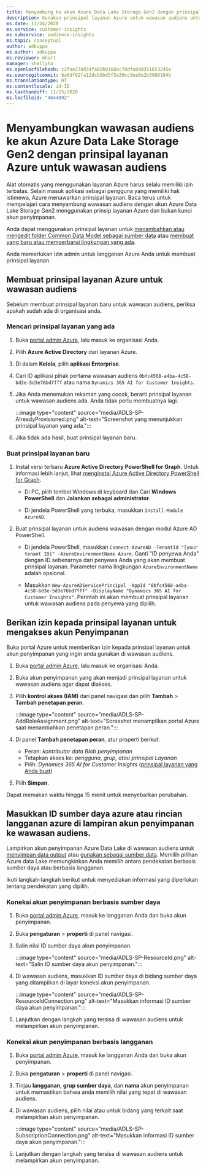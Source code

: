 ```yaml
---
title: Menyambung ke akun Azure Data Lake Storage Gen2 dengan prinsipal Layanan
description: Gunakan prinsipal layanan Azure untuk wawasan audiens untuk menyambung ke Data Lake Anda sendiri saat melampirkan ke wawasan audiens.
ms.date: 11/24/2020
ms.service: customer-insights
ms.subservice: audience-insights
ms.topic: conceptual
author: adkuppa
ms.author: adkuppa
ms.reviewer: mhart
manager: shellyha
ms.openlocfilehash: c2fae278d34fa02b9168ac70dfa8dd351653245e
ms.sourcegitcommit: 6a6df62fa12dcb9bd5f5a39cc3ee0e2b3988184b
ms.translationtype: HT
ms.contentlocale: id-ID
ms.lasthandoff: 11/25/2020
ms.locfileid: "4644092"
---
```

# <a name="connect-to-an-azure-data-lake-storage-gen2-account-with-an-azure-service-principal-for-audience-insights"></a>Menyambungkan wawasan audiens ke akun Azure Data Lake Storage Gen2 dengan prinsipal layanan Azure untuk wawasan audiens

Alat otomatis yang menggunakan layanan Azure harus selalu memiliki izin terbatas. Selain masuk aplikasi sebagai pengguna yang memiliki hak istimewa, Azure menawarkan prinsipal layanan. Baca terus untuk mempelajari cara menyambung wawasan audiens dengan akun Azure Data Lake Storage Gen2 menggunakan prinsip layanan Azure dan bukan kunci akun penyimpanan. 

Anda dapat menggunakan prinsipal layanan untuk [menambahkan atau mengedit folder Common Data Model sebagai sumber data](connect-common-data-model.md) atau [membuat yang baru atau memperbarui lingkungan yang ada](manage-environments.md#create-an-environment-in-an-existing-organization).

Anda memerlukan izin admin untuk langganan Azure Anda untuk membuat prinsipal layanan.

## <a name="create-azure-service-principal-for-audience-insights"></a>Membuat prinsipal layanan Azure untuk wawasan audiens

Sebelum membuat prinsipal layanan baru untuk wawasan audiens, periksa apakah sudah ada di organisasi anda.

### <a name="look-for-an-existing-service-principal"></a>Mencari prinsipal layanan yang ada

1. Buka [portal admin Azure](https://portal.azure.com), lalu masuk ke organisasi Anda.

2. Pilih **Azure Active Directory** dari layanan Azure.

3. Di dalam **Kelola**, pilih **aplikasi Enterprise**.

4. Cari ID aplikasi pihak pertama wawasan audiens `0bfc4568-a4ba-4c58-bd3e-5d3e76bd7fff` atau nama `Dynamics 365 AI for Customer Insights`.

5. Jika Anda menemukan rekaman yang cocok, berarti prinsipal layanan untuk wawasan audiens ada. Anda tidak perlu membuatnya lagi.
   
   :::image type="content" source="media/ADLS-SP-AlreadyProvisioned.png" alt-text="Screenshot yang menunjukkan prinsipal layanan yang ada.":::
   
6. Jika tidak ada hasil, buat prinsipal layanan baru.

### <a name="create-a-new-service-principal"></a>Buat prinsipal layanan baru

1. Instal versi terbaru **Azure Active Directory PowerShell for Graph**. Untuk informasi lebih lanjut, lihat [menginstal Azure Active Directory PowerShell for Graph](https://docs.microsoft.com/powershell/azure/active-directory/install-adv2).
   - Di PC, pilih tombol Windows di keyboard dan Cari **Windows PowerShell** dan **Jalankan sebagai administrator**.
   
   - Di jendela PowerShell yang terbuka, masukkan `Install-Module AzureAD`.

2. Buat prinsipal layanan untuk audiens wawasan dengan modul Azure AD PowerShell.
   - Di jendela PowerShell, masukkan `Connect-AzureAD -TenantId "[your tenant ID]" -AzureEnvironmentName Azure`. Ganti "ID penyewa Anda" dengan ID sebenarnya dari penyewa Anda yang akan membuat prinsipal layanan. Parameter nama lingkungan `AzureEnvironmentName` adalah opsional.
  
   - Masukkan `New-AzureADServicePrincipal -AppId "0bfc4568-a4ba-4c58-bd3e-5d3e76bd7fff" -DisplayName "Dynamics 365 AI for Customer Insights"`. Perintah ini akan membuat prinsipal layanan untuk wawasan audiens pada penyewa yang dipilih.  

## <a name="grant-permissions-to-the-service-principal-to-access-the-storage-account"></a>Berikan izin kepada prinsipal layanan untuk mengakses akun Penyimpanan

Buka portal Azure untuk memberikan izin kepada prinsipal layanan untuk akun penyimpanan yang ingin anda gunakan di wawasan audiens.

1. Buka [portal admin Azure](https://portal.azure.com), lalu masuk ke organisasi Anda.

1. Buka akun penyimpanan yang akan menjadi prinsipal layanan untuk wawasan audiens agar dapat diakses.

1. Pilih **kontrol akses (IAM)** dari panel navigasi dan pilih **Tambah** > **Tambah penetapan peran**.
   
   :::image type="content" source="media/ADLS-SP-AddRoleAssignment.png" alt-text="Screeshot menampilkan portal Azure saat menambahkan penetapan peran.":::
   
1. Di panel **Tambah penetapan peran**, atur properti berikut:
   - Peran: *kontributor data Blob penyimpanan*
   - Tetapkan akses ke: *pengguna, grup, atau prinsipal Layanan*
   - Pilih: *Dynamics 365 AI for Customer Insights* ([prinsipal layanan yang Anda buat](#create-a-new-service-principal))

1.  Pilih **Simpan**.

Dapat memakan waktu hingga 15 menit untuk menyebarkan perubahan.

## <a name="enter-the-azure-resource-id-or-the-azure-subscription-details-in-the-storage-account-attachment-to-audience-insights"></a>Masukkan ID sumber daya azure atau rincian langganan azure di lampiran akun penyimpanan ke wawasan audiens.

Lampirkan akun penyimpanan Azure Data Lake di wawasan audiens untuk [menyimpan data output](manage-environments.md) atau [gunakan sebagai sumber data](connect-common-data-service-lake.md). Memilih pilihan Azure data Lake memungkinkan Anda memilih antara pendekatan berbasis sumber daya atau berbasis langganan.

Ikuti langkah-langkah berikut untuk menyediakan informasi yang diperlukan tentang pendekatan yang dipilih.

### <a name="resounce-based-storage-account-connection"></a>Koneksi akun penyimpanan berbasis sumber daya

1. Buka [portal admin Azure](https://portal.azure.com), masuk ke langganan Anda dan buka akun penyimpanan.

1. Buka **pengaturan** > **properti** di panel navigasi.

1. Salin nilai ID sumber daya akun penyimpanan.

   :::image type="content" source="media/ADLS-SP-ResourceId.png" alt-text="Salin ID sumber daya akun penyimpanan.":::

1. Di wawasan audiens, masukkan ID sumber daya di bidang sumber daya yang ditampilkan di layar koneksi akun penyimpanan.

   :::image type="content" source="media/ADLS-SP-ResourceIdConnection.png" alt-text="Masukkan informasi ID sumber daya akun penyimpanan.":::   
   
1. Lanjutkan dengan langkah yang tersisa di wawasan audiens untuk melampirkan akun penyimpanan.

### <a name="subscription-based-storage-account-connection"></a>Koneksi akun penyimpanan berbasis langganan

1. Buka [portal admin Azure](https://portal.azure.com), masuk ke langganan Anda dan buka akun penyimpanan.

1. Buka **pengaturan** > **properti** di panel navigasi.

1. Tinjau **langganan**, **grup sumber daya**, dan **nama** akun penyimpanan untuk memastikan bahwa anda memilih nilai yang tepat di wawasan audiens.

1. Di wawasan audiens, pilih nilai atau untuk bidang yang terkait saat melampirkan akun penyimpanan.

   :::image type="content" source="media/ADLS-SP-SubscriptionConnection.png" alt-text="Masukkan informasi ID sumber daya akun penyimpanan.":::
   
1. Lanjutkan dengan langkah yang tersisa di wawasan audiens untuk melampirkan akun penyimpanan.

